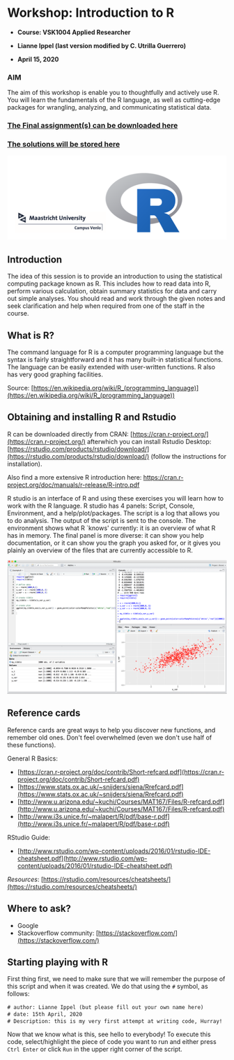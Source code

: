 # Workshop: Introduction to R

- **Course: VSK1004 Applied Researcher**

- **Lianne Ippel (last version modified by C. Utrilla Guerrero)**

- **April 15, 2020**

### AIM

The aim of this workshop is enable you to thoughtfully and actively use R. You will learn the fundamentals of the R language, as well as cutting-edge packages for wrangling, analyzing, and communicating statistical data.

### [The Final assignment(s) can be downloaded here](inputs/Assignments-tutorial-1.docx)

### [The solutions will be stored here](-inputs/Assignments-tutorial-1-sol.html)



![](./pics/venlorlogo.PNG)


## Introduction

The idea of this session is to provide an introduction to using the statistical computing package known as R. This includes how to read data into R, perform various calculation, obtain summary statistics for data and carry out simple analyses. You should read and work through the given notes and seek clarification and help when required from one of the staff in the course.

## What is R?

The command language for R is a computer programming language but the syntax is fairly straightforward and it has many built-in statistical functions. The language can be easily extended with user-written functions. R also has very good graphing facilities.

Source: [https://en.wikipedia.org/wiki/R_(programming_language)](https://en.wikipedia.org/wiki/R_(programming_language))


## Obtaining and installing R and Rstudio

R can be downloaded directly from CRAN: [https://cran.r-project.org/](https://cran.r-project.org/) afterwhich you can install Rstudio Desktop: [https://rstudio.com/products/rstudio/download/](https://rstudio.com/products/rstudio/download/) (follow the instructions for installation).

Also find a more extensive R introduction here: <https://cran.r-project.org/doc/manuals/r-release/R-intro.pdf>

R studio is an interface of R and using these exercises you will learn how to work with the R language. R studio has 4 panels: Script, Console, Environment, and a help/plot/packages. The script is a log that allows you to do analysis. The output of the script is sent to the console. The environment shows what R `knows' currently: it is an overview of what R has in memory. The final panel is more diverse: it can show you help documentation, or it can show you the graph you asked for, or it gives you plainly an overview of the files that are currently accessible to R.  

![](./pics/rstudio.png)

## Reference cards

Reference cards are great ways to help you discover new functions, and remember old ones.
Don't feel overwhelmed (even we don't use half of these functions).

General R Basics:

+ [https://cran.r-project.org/doc/contrib/Short-refcard.pdf](https://cran.r-project.org/doc/contrib/Short-refcard.pdf)
+ [https://www.stats.ox.ac.uk/~snijders/siena/Rrefcard.pdf](https://www.stats.ox.ac.uk/~snijders/siena/Rrefcard.pdf)
+ [http://www.u.arizona.edu/~kuchi/Courses/MAT167/Files/R-refcard.pdf](http://www.u.arizona.edu/~kuchi/Courses/MAT167/Files/R-refcard.pdf)
+ [http://www.i3s.unice.fr/~malapert/R/pdf/base-r.pdf](http://www.i3s.unice.fr/~malapert/R/pdf/base-r.pdf)

RStudio Guide:

+ [http://www.rstudio.com/wp-content/uploads/2016/01/rstudio-IDE-cheatsheet.pdf](http://www.rstudio.com/wp-content/uploads/2016/01/rstudio-IDE-cheatsheet.pdf)

_Resources_: [https://rstudio.com/resources/cheatsheets/](https://rstudio.com/resources/cheatsheets/)

## Where to ask?

+ Google
+ Stackoverflow community: [https://stackoverflow.com/](https://stackoverflow.com/)

## Starting playing with R

First thing first, we need to make sure that we will remember the purpose of this script and when it was created. We do that using the `#` symbol, as follows:

```{r}
# author: Lianne Ippel (but please fill out your own name here)
# date: 15th April, 2020
# Description: this is my very first attempt at writing code, Hurray! 
```

Now that we know what is this, see hello to everybody! To execute this code, select/highlight the piece of code you want to run and either press `Ctrl Enter` or click `Run` in the upper right corner of the script. 


